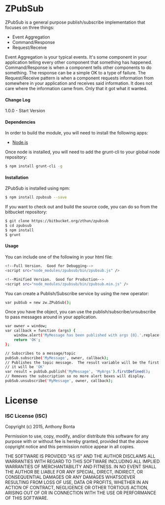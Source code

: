 # ZPubSub

ZPubSub is a general purpose publish/subscribe implementation that focuses on three things:

*  Event Aggregation
*  Command/Response
*  Request/Receive

Event Aggregation is your typical events.  It's some component in your application telling every other component that something has happened.  Command/Response is when a component tells other components to do something.  The response can be a simple OK to a type of failure.  The Request/Receive pattern is when a component requests information from somewhere in your application and receives said information.  It does not care where the information came from.  Only that it got what it wanted.  

#### Change Log
1.0.0 - Start Version

#### Dependencies
In order to build the module, you will need to install the following apps:

* [Node.js](https://nodejs.org/en/)

Once node is installed, you will need to add the grunt-cli to your global node repository:

```sh
$ npm install grunt-cli -g
```

#### Installation

ZPubSub is installed using npm: 

```sh
$ npm install zpubsub --save
```

If you want to check out and build the source code, you can do so from the bitbucket repository:

```sh
$ git clone https://bitbucket.org/zthun/zpubsub
$ cd zpubsub
$ npm install
$ grunt
```

#### Usage

You can include one of the following in your html file:

```sh
<!--Full Version.  Good for Debugging-->
<script src="node_modules/zpubsub/bin/zpubsub.js" />
```

```sh
<!--Minified Version.  Good for Production-->
<script src="node_modules/zpubsub/bin/zpubsub.min.js" />
```

You can create a Publish/Subscribe service by using the new operator:

```sh
var pubSub = new zw.ZPubSub();
```

Once you have the object, you can use the publish/subscribe/unsubscribe to pass messages around in your application.  

```sh
var owner = window;
var callback = function (args) {
    window.alert('MyMessage has been published with args {0}.'.replace('{0}', args); 
    return 'OK';
};

// Subscribes to a message/topic
pubSub.subscribe('MyMessage', owner, callback);
// Publishes the topic message.  The result variable will be the first defined value; in this case
// it will be 'OK'
var result = pubSub.publish('MyMessage', 'MyArgs').firstDefined();
// Removes the subscription so no more alert boxes will display.
pubSub.unsubscribe('MyMessage', owner, callback);
```

# License

### ISC License (ISC)
Copyright (c) 2015, Anthony Bonta

Permission to use, copy, modify, and/or distribute this software for any purpose with or without fee is hereby granted, provided that the above copyright notice and this permission notice appear in all copies.

THE SOFTWARE IS PROVIDED "AS IS" AND THE AUTHOR DISCLAIMS ALL WARRANTIES WITH REGARD TO THIS SOFTWARE INCLUDING ALL IMPLIED WARRANTIES OF MERCHANTABILITY AND FITNESS. IN NO EVENT SHALL THE AUTHOR BE LIABLE FOR ANY SPECIAL, DIRECT, INDIRECT, OR CONSEQUENTIAL DAMAGES OR ANY DAMAGES WHATSOEVER RESULTING FROM LOSS OF USE, DATA OR PROFITS, WHETHER IN AN ACTION OF CONTRACT, NEGLIGENCE OR OTHER TORTIOUS ACTION, ARISING OUT OF OR IN CONNECTION WITH THE USE OR PERFORMANCE OF THIS SOFTWARE.